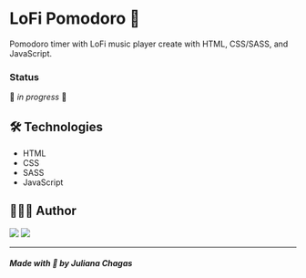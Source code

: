 # LoFi Pomodoro 🎵

Pomodoro timer with LoFi music player create with HTML, CSS/SASS, and JavaScript.

### Status

🚧 _in progress_ 🚧

## 🛠️ Technologies

- HTML
- CSS
- SASS
- JavaScript

## 👩🏻‍💻 Author

<a href="https://www.linkedin.com/in/juliana--chagas/" target="_blank"><img src="https://img.shields.io/badge/LinkedIn-0077B5?style=for-the-badge&logo=linkedin&logoColor=white"></a>
<a href="https://twitter.com/JulianaCoding" target="_blank"><img src="https://img.shields.io/badge/Twitter-1DA1F2?style=for-the-badge&logo=twitter&logoColor=white"></a>

---

##### Made with 💜 by Juliana Chagas
